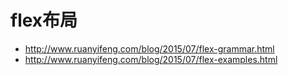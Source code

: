 # flex布局
- http://www.ruanyifeng.com/blog/2015/07/flex-grammar.html
- http://www.ruanyifeng.com/blog/2015/07/flex-examples.html
